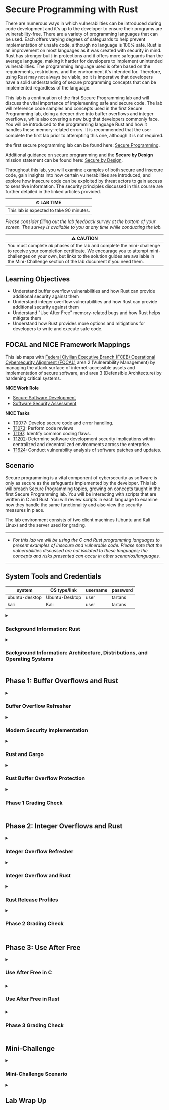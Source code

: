 # Secure Programming with Rust

There are numerous ways in which vulnerabilities can be introduced during code development and it's up to the developer to ensure their programs are vulnerability-free. There are a variety of programming languages that can be used. Each offers varying degrees of safeguards to help prevent implementation of unsafe code, although no language is 100% safe. Rust is an improvement on most languages as it was created with security in mind. Rust has stronger built-in protections and it offers more safeguards than the average language, making it harder for developers to implement unintended vulnerabilities. The programming language used is often based on the requirements, restrictions, and the environment it's intended for. Therefore, using Rust may not always be viable, so it is imperative that developers have a solid understanding of secure programming concepts that can be implemented regardless of the language. 

This lab is a continuation of the first Secure Programming lab and will discuss the vital importance of implementing safe and secure code. The lab will reference code samples and concepts used in the first Secure Programming lab, doing a deeper dive into buffer overflows and integer overflows, while also covering a new bug that developers commonly face. You will be introduced to the programming language Rust and how it handles these memory-related errors. It is recommended that the user complete the first lab prior to attempting this one, although it is not required.

the first secure programming lab can be found here: <a href="https://presidentscup.cisa.gov/gb/practice/f0a60d7ce2774da58337cc11f2b56637/secure-programming?practiceSearchTerm=secure" target="_blank">Secure Programming</a>.

Additional guidance on secure programming and the **Secure by Design** mission statement can be found here: <a href="https://www.cisa.gov/securebydesign" target="_blank">Secure by Design</a>.

Throughout this lab, you will examine examples of both secure and insecure code, gain insights into how certain vulnerabilities are introduced, and explore how insecure code can be exploited by threat actors to gain access to sensitive information. The security principles discussed in this course are further detailed in the linked articles provided.

| &#9201; LAB TIME                           |
| ------------------------------------------ |
| This lab is expected to take 90 minutes. |

*Please consider filling out the lab feedback survey at the bottom of your screen. The survey is available to you at any time while conducting the lab.*

| &#9888; CAUTION                                              |
| ------------------------------------------------------------ |
| You must complete *all* phases of the lab and complete the mini-challenge to receive your completion certificate. We encourage you to attempt mini-challenges on your own, but links to the solution guides are available in the Mini-Challenge section of the lab document if you need them. |


## Learning Objectives
- Understand buffer overflow vulnerabilities and how Rust can provide additional security against them
- Understand integer overflow vulnerabilities and how Rust can provide additional security against them
- Understand "Use After Free" memory-related bugs and how Rust helps mitigate them 
- Understand how Rust provides more options and mitigations for developers to write and execute safe code. 

## FOCAL and NICE Framework Mappings

This lab maps with <a href="https://www.cisa.gov/resources-tools/resources/federal-civilian-executive-branch-fceb-operational-cybersecurity-alignment-focal-plan" target="_blank">Federal Civilian Executive Branch (FCEB) Operational Cybersecurity Alignment (FOCAL)</a> area 2 (Vulnerability Management) by managing the attack surface of internet-accessible assets and implementation of secure software, and area 3 (Defensible Architecture) by hardening critical systems.


**NICE Work Role**

- <a href="https://niccs.cisa.gov/workforce-development/nice-framework" target="_blank">Secure Software Development</a>
- <a href="https://niccs.cisa.gov/workforce-development/nice-framework" target="_blank">Software Security Assessment</a>

**NICE Tasks**

- <a href="https://niccs.cisa.gov/workforce-development/nice-framework" target="_blank">T0077</a>: Develop secure code and error handling.
- <a href="https://niccs.cisa.gov/workforce-development/nice-framework" target="_blank">T1073</a>: Perform code reviews
- <a href="https://niccs.cisa.gov/workforce-development/nice-framework" target="_blank">T1197</a>: Identify common coding flaws.
- <a href="https://niccs.cisa.gov/workforce-development/nice-framework" target="_blank">T1202</a>: Determine software development security implications within centralized and decentralized environments across the enterprise.
- <a href="https://niccs.cisa.gov/workforce-development/nice-framework" target="_blank">T1624</a>: Conduct vulnerability analysis of software patches and updates.


<!-- cut -->

## Scenario

Secure programming is a vital component of cybersecurity as software is only as secure as the safeguards implemented by the developer. This lab will broach Secure Programming topics, growing on concepts taught in the first Secure Programming lab. You will be interacting with scripts that are written in C and Rust. You will review scripts in each language to examine how they handle the same functionality and also view the security measures in place.

The lab environment consists of two client machines (Ubuntu and Kali Linux) and the server used for grading. 

---

- _For this lab we will be using the C and Rust programming languages to present examples of insecure and vulnerable code. Please note that the vulnerabilities discussed are not isolated to these languages; the concepts and risks presented can occur in other scenarios/languages._

---

## System Tools and Credentials

| system | OS type/link |  username | password |
|--------|---------|-----------|----------|
| ubuntu-desktop | Ubuntu-Desktop | user | tartans |
| kali | Kali | user | tartans |


<details>
<summary>
<h3>Background Information: Rust </h3>
</summary>
<p>

The programming language Rust began development in 2006 as a side project, but by 2009 it had gained traction and was sponsored by Mozilla. The goal was to create a language that "split the difference" between high-level languages like Python and low-level languages like C. The authors wanted to create a language that was fast and offered low, granular control like C, but without requiring tedious manual memory management. Previously, only high-level languages provided automatic memory management with the implementation of "garbage collector".

| &#128270; INFORMATION |
|---|

Garbage collection is a mechanism used in high-level languages that automatically handles memory management by identifying and removing objects from memory that are no longer needed during program execution. 

Garbage collection provides a secure way to manage memory in high-level languages, like Python. There are a handful of trade-offs from using a high-level language versus a low-level, but two of the major ones are:

1. Garbage collection slows down execution time:
   - If an application uses many unique variables throughout its execution, it creates more work for the garbage collector as it has to handle tracking and cleaning up those variables.
   - Garbage collection tends to be handled in bulk (all at once), which can cause unpredictable delays for programs that depend on predictable timing - often in embedded systems - which makes the use of it unsuitable for embedded work.
2. Increases memory usage:
   - The overhead of simply implementing and using the garbage collector requires more memory for the code to function.

This is why when a program is required to execute quickly or without much memory, developers often opt for writing in a language like C. But if these factors aren't as critical, a high-level language like Python would also work. 

The creators of Rust came up with an implementation that doesn't require the developer to manually track memory and also prevents unsafe code from being written and executed. Rust has more requirements and may be more difficult to write, which may not sound appetizing to new developers. But by having these higher requirements, Rust helps the developer create more memory-safe programs that are resistant to common memory-related bugs.

Rust provides a means for developers to create "bare metal" code that can be run and be memory-safe.

| &#128270; INFORMATION |
|---|
|_The term "bare metal" refers to code that interacts directly with the hardware it's on without requiring a full operating system like Windows or Linux to function._|

</p>
</details>

<details>
<summary>
<h3>Background Information: Architecture, Distributions, and Operating Systems</h3>
</summary>
<p>

By definition, low-level programming languages operate and execute code at the closest level possible to a computer's hardware. The language offers minimal abstraction, which is part of the reason why it's able to execute code so quickly. 

| &#128493; RECALL |
|---|
|_In the first Secure Programming lab, we explained that 'abstraction' described how close the language resembles assembly or machine code. High abstraction means it's more human readable while low abstraction is harder to read and closer to machine code._|


| &#128493; DEFINITION |
|---|
|_Distribution is a term that is often used to reference Linux-based machines. It refers to a complete operating system that is built around a specific kernel that contains a curated collection of software, libraries, utilities, and other tools to provide a functional computing environment for the user. A kernel is a core component of a computer that manages things like system resources and communication between hardware and software._|

Because these languages are closer to the machine's language and can directly interact with the computer's hardware, the programs are created to work on a specific piece of hardware/architecture/distribution. Due to this, some tools have multiple versions where each version was created for a specific distribution. 

In the first Secure Programming lab, you compiled and executed code primarily on a Kali Linux machine. Kali is an operating system that is a Debian-based distribution. Kali was created and is advertised as an operating system to be used to support penetration testing.

| &#128493; DEFINITION |
|---|
|_Penetration testing is a security practice where ethical hackers are authorized to perform cyberattacks against a piece of hardware or software. The goal is to determine if there are vulnerabilities so that they can be patched and prevent real malicious actors from taking advantage of the same vulnerability._|

In this lab you will also have access to an Ubuntu machine. Ubuntu was created as an operating system that was intended for use by the average user, somewhat similar to Windows. They are both Debian-based distributions, but due to their intended use and policies, the same tools/software can produce different behaviors.

During this lab, you will view how the operating system of a machine can play a part in the security of a program.

</p>
</details>

## Phase 1: Buffer Overflows and Rust

<details>
<summary>
<h3>Buffer Overflow Refresher</h3>
</summary>
<p>

In the first `Secure Programming` lab, we covered buffer overflows; what they were, how they were implemented, and the repercussions that could occur. In this lab we will dive deeper and learn how Rust handles the buffer overflow vulnerability. 

A buffer overflow vulnerability takes advantage of how a program's memory allocation is handled during execution to generate unexpected behavior. It is common in low-level languages like C, where a buffer is used to temporarily store data during execution. When data is stored in the buffer it is stored with a specific size that is declared in the program.

A buffer overflow vulnerability occurs when the data being stored in the buffer is larger than the size allocated to it and so it overwrites the data in memory next to it to create unpredictable behavior. Remember the modern-day analogy we used in the previous lab:

> Think of a buffer like a cup and data as water. The cup can hold water, but if you try to pour more water into the cup than it can hold, the water will overflow and spill onto the table. In C, when data "spills" out of a buffer, it can overwrite other important data in memory. 

Some of the unpredictable behaviors that buffer overflows can cause are:
- A program crash.
- A vulnerability that provides a method for exploitation or exposes sensitive data.

The severity of the vulnerability depends on the program, so it's important that developers work to prevent them.

1. Open the `kali` system console and login with the username `user` and the password `tartans`. Once logged in, double-click the Firefox icon from the Desktop.

2. (**kali**, **Firefox**) The home page should be the `https://skills.hub/lab` landing page. NOTE: If you see the page stating that the server is starting up, please wait a minute or two for the site to initialize and refresh the page. 

3. (**kali**, **Firefox**) In the navigation bar at the top, you will see a tab labeled `Hosted Files`. You should see a folder labeled `buffer overflows` - click it. Inside should be the files: `buffer_overflow.c`, `bypass_canary.c`, `rs_safe.rs`, and `rs_unsafe.rs`. Click and download each of the to the default location. 

![p1_download_files-673168179.png](./img/p1_download_files.png)

4. (**kali**) Back on the Desktop, double-click the Terminal icon.

5. (**kali**, **Terminal**) In the terminal, run the following commands:

```bash
mkdir -p ~/Desktop/buffer_overflow/c_overflow
mv ~/Downloads/buffer_overflow.c ~/Desktop/buffer_overflow/c_overflow
cd ~/Desktop/buffer_overflow/c_overflow
```

This will move the downloaded files into the newly created `c_overflow` directory and then move you into that folder.

6. (**kali**) Open VS Code by double-clicking the Visual Studio Code icon from the Desktop.

7. (**kali**, **VS Code**) We will be opening the directory `Desktop` in VS Code, as that is where the lab files are located. Ensure you have this folder open in VS Code. You can do this by clicking on the `Open Folder` link currently showing on the open page, selecting the `Desktop`, and clicking `Select`. You could also click on the `File` tab in the taskbar at the top, selecting `Open Folder`, and then choosing the `Desktop` folder.

![p1_VSCode_opened-169979880.png](./img/p1_VSCode_opened.png)

![p1_select_desktop-33480655.png](./img/p1_select_desktop.png)

*Note: If prompted whether or not to trust the authors of the files, choose "Yes, I trust the authors"*

8. (**kali**, **VS Code**) There will be a panel on the left side of VS Code that shows all the files and directories nested within the `Desktop` directory. Click the `buffer_overflow` folder to open it, then click `c_overflow`, and finally click the file `buffer_overflow.c` file to view it.

*Note that the directory structure is visible in the pane on the left, while the specific file being viewed is visible on the right. You can switch between files using the Explorer pane and each file viewed will receive its own tab on the right.*

![p1_VSCode_bof-1199980648.png](./img/p1_VSCode_bof.png)

In the previous lab we went over the following example of a buffer overflow in C and the same code should be visible in the opened file. It should look like this:

```c
#include <stdio.h>
#include <string.h>

int main() {
    char password[10];
    char correct_password[] = "password";
    int is_authenticated = 0;

    printf("Enter Admin password: ");
    scanf("%s", password);

    if (strcmp(correct_password,password) == 0) {
        is_authenticated = 1;
    }

    if (is_authenticated) {
        printf("Access granted!\n");
    } else {
        printf("Access denied.\n");
    }

    return 0;
}
```

9. (**kali**, **Terminal**) Back in the open Terminal, you should still be located in the `c_overflow` directory. Let's compile the script. Run the command:

```bash
gcc -o old_buffer_overflow buffer_overflow.c
```

| &#128493; RECALL |
|---|
|_The gcc (GNU Compiler Collection) tool compiles .c files by transforming the written C code into machine code. This process includes multiple stages, including preprocessing, compilation, assembly, and linking, which ultimately ends with the production of an executable file that can be run on the target system. This process allows programmers to convert source code into a format that the computer's hardware can understand and execute._|


10. (**kali**, **Terminal**) To run the program, execute the command:

```bash
./old_buffer_overflow
```

You should see the familiar prompt asking for the admin password. The correct password is `password`, but we are just getting reacquainted with the buffer overflow vulnerability present.

11. (**kali**, **Terminal**) Enter the string: `aaaaaaaaaaa` (11 `a` characters).

You should see that it responds saying that it succeeded. 

![p1_c_bof_triggered-294572660.png](./img/p1_c_bof_triggered.png)

**NOTE:** The program was executed, and the buffer overflow vulnerability was successfully triggered without any message or response. 

</p>
</details>

<details>
<summary>
<h3>Modern Security Implementation</h3>
</summary>
<p>

Now, let's use the same script and process, but on the `ubuntu` machine.

1.   Open the `ubuntu` system console and login with the username `user` and the password `tartans`. Once logged in, double-click the Firefox icon from the Desktop.

2.   (**ubuntu-desktop**, **Firefox**) Repeat steps 2 and 3 by browsing to the `Hosted Files` page on `https://skills.hub` and downloading the files `buffer_overflow.c`, and `bypass_canary.c` in the `buffer overflow` folder.

3.   (**ubuntu-desktop**) Back on the Desktop, double-click the Terminal icon.

4.   (**ubuntu-desktop**, **Terminal**) Recreate the same directory structure by running these commands:

```bash
mkdir -p ~/Desktop/buffer_overflow/c_overflow
mv ~/Downloads/buffer_overflow.c ~/Desktop/buffer_overflow/c_overflow
cd ~/Desktop/buffer_overflow/c_overflow
```

5. (**ubuntu-desktop**, **Terminal**) Compile the script with the command:

```bash
gcc -o old_buffer_overflow buffer_overflow.c
```

6. (**ubuntu-desktop**, **Terminal**) Run the executable with the command:

```bash
./old_buffer_overflow
```

7.  (**ubuntu-desktop**, **Terminal**) Trigger the buffer overflow by entering the string: `aaaaaaaaaaa` (11 `a` characters).

You should see that the program responds differently despite it being the same exact code we ran on the kali machine. 

![p1_bof_stack_smashing-1415611666.png](./img/p1_bof_stack_smashing.png)

It is able to identify that a buffer overflow attack has been triggered and terminates the programs execution to prevent the vulnerability from being taken advantage of. This is possible thanks to the implementation of something called the `Stack Canary`.

### The Stack Canary

The Stack Canary is a security mechanism that was created to help prevent buffer overflow attacks from succeeding in C programs. The concept was created and implemented within the C compiler `GCC`. 

During compilation of a C program, it inserts a value (also referenced as a 'canary') into the stack frame of a function.

| &#128493; DEFINITION |
|---|
|_A stack frame is a section of memory that is allocated whenever a function is called. It contains all the data needed to execute and return a value from a function. During execution, each function creates its own stack frame, and these frames are stacked on top of each other in something called a call stack. When a function finishes, its stack frame is removed from the call stack._|

In a normal stack frame it will contain (in this order): 
  1. The local variables, also known as the buffer
  2. The canary (when the Stack Canary is enabled)
  3. The control data 
   
The value inserted as the canary is inserted after the local variables (buffer) and before the control data (which is the `Saved Frame Pointer` and `Return Pointer`), in that order. The canary acts as a guard so that if data is attempted to be written outside the buffer, it will overwrite the canary before attempting to alter the control data.

| &#128493; DEFINITION |
|---|
|_The Saved Frame Pointer is used to restore the previous stack frame's base address when a function returns, allowing the program to navigate back to the caller's stack frame. The Return Pointer stores the memory address of the instruction immediately following the function call, so the program knows where to resume execution after the function finishes. This control data is critical to the programs execution and if it can be manipulated, it can give attackers the ability to gain total control over the program at worst, or cause unexpected behavior in other scenarios._|


During the stack frame's execution before attempting to return, it will perform a check on the Stack Canary. If the value of the canary has been altered, then the program will know that a buffer overflow has been attempted and terminate execution of the program to prevent further exploitation.

That is why during the execution of the program on the Ubuntu machine, it exited and did not complete. The Stack Canary was doing its job by attempting to prevent exploitation.

But why did the Stack Canary trigger on the Ubuntu machine but not on Kali? We used the same process and software. Remember above we discussed differences between distributions? This is an example of how the behavior can be different despite performing identical operations. 

### GCC Defaults

Previously we stated that Kali was created and curated to be used by those performing penetration testing while Ubuntu was created to be more for the average user. The intended use of the machine plays a vital role as to why the GCC programs default behavior is different between these two machines.

Due to the intended use of Kali and its audience, it is catered towards users who are considered more advanced and have a solid understanding of cybersecurity. That is why GCC has the Stack Canary disabled by default. The user developing and executing code is expected to have knowledge of this and so the implementation of security features are left up to them. 

Developers can choose to enable or disable the Stack Canary during the compilation of the script by adding flags. Below are examples using the command we ran previously to enable or disable it. You do not need to run these commands now.

Disable Stack Canary
```bash
gcc -fno-stack-protector -o old_buffer_overflow buffer_overflow.c 
```

Enable Stack Canary
```bash
gcc -fstack-protector -o old_buffer_overflow buffer_overflow.c 
```

There are additional flags that can be utilized to alter the behavior of the Stack Canary, but for this lab we will only cover those listed above.

### Not Guaranteed

Although the Stack Canary does provide additional protections to buffer overflows, it is not 100% foolproof. It can help with creating secure code, but if the developer doesn't implement the correct safety measures, their programs can still be exploited. Below is more information on methods where stack canaries can be bypassed.

#### Stack Canary Types

The value of the canary inserted into the stack isn't always random. There are different types of canaries that can be used, and implementation of the canary can be customized by the developer. Even if the Stack Canary value is randomized at the time of execution, that value stays the same while the program is running. 

Therefore, a smart attacker could perform trial & error to analyze the canary and find a way to bypass it. For example: if the attacker was able to deduce how the canary value was generated, they could perform a buffer overflow attack where the data that overwrites the canary is the *same value* of the expected canary so that they could still overwrite the control data without tripping the Stack Canary.


#### Large Buffers

Previously we stated that the canary is inserted in a frame stack after the buffer (containing all the local variables) and before the control data (`Saved Frame Pointer` and `Return Pointer`). 

In a smaller function that doesn't have many variables the Stack Canary would likely see the buffer overflow due to the small buffer size. But what if the function is large and stores and uses several local variables? It would be possible to perform a buffer overflow on the variables in the buffer and have the function finish without overwriting the canary.

8. (**ubuntu-desktop**, **Terminal**) Run the following commands to setup the directory structure and compile the bypass script:

```bash
mkdir -p ~/Desktop/buffer_overflow/c_bypass
mv ~/Downloads/bypass_canary.c ~/Desktop/buffer_overflow/c_bypass
cd ~/Desktop/buffer_overflow/c_bypass
gcc -o bypass bypass_canary.c
```

9. (**ubuntu-desktop**, **Terminal**) Run the executable with the command:

```bash
./bypass
```

10. (**ubuntu-desktop**, **Terminal**) When prompted, enter the string: `aaaaaaaaaaa` (11 `a` characters).

![p1_stack_bypass-1837554306.png](./img/p1_stack_bypass.png)

In the output, you should see that it printed the values of each of the variables prior to submitting the value. Then after submitting each value, you should see that the buffer overflow did succeed with the extra character written to the variable `var2`. 

This is a basic example of how larger programs could be at risk of a buffer overflow attack and the behavior of the program can still be altered.

These are only a couple of the methods in which a program could be manipulated so that the Stack Canary isn't able to protect against a buffer overflow attack. That is why it is important for the developer to have an understanding of how buffer overflows occur and be able to implement the right safeguards to prevent them.

### Address Space Layout Randomization (ASLR)

Another modern security feature in code execution is Address Space Layout Randomization (ASLR). It has been implemented in both Linux and Windows machines alike and was originally created in 2001. It is a security feature implemented in the kernel of a machine, but its scope goes far beyond it. ASLR randomizes the location in memory where key data (like a processes stack or heap) is stored during a process's execution. The randomization is handled by the kernels memory management subsystem and is applied to all processes running on the system. 

Attacks performed by malicious actors are typicaly able to succeed due to the ability to know or guess the location of processes and functions in memory. The randomization of the location of that data is intended to help generate better protections against memory-based attacks like buffer overflows.

ASLR has improved memory security, but like the Stack Canary, it does not fully prevent memory-based attacks from succeeding. As you can see from the recent code execution, memory-based attacks can still occur despite ASR safeguards. 

If you would like to read more about it, <a href="https://www.cs.ucr.edu/~nael/pubs/micro16.pdf">this research paper</a> discusses a vulnerability that allows attackers to get around ASLR.

</p>
</details>

<details>
<summary>
<h3>Rust and Cargo</h3>
</summary>
<p>

When Rust is installed, it comes with an additional program called `cargo`. Cargo acts as Rust's build system and package manager. It is not a requirement to use cargo to compile and execute Rust code, but there are many advantages to doing so. 

Cargo can handle building the executable from code, downloading and building libraries to be used in the program. We will be utilizing the cargo command to interact with our Rust code. Below we'll cover the various commands that you will be using throughout this lab.

- `cargo init` 
  - This command will initialize an environment within the working directory to create files that cargo uses when working on a Rust project.
  - It will create the following:
    - `Cargo.lock` -- keeps track of the exact versions of dependencies used in the project. You will not need to interact with it.
    - `Cargo.toml` -- contains configurations for cargo to use for this project. You will not need to interact with it.
    - The directory `src` -- contains the file `main.rs`.
    - `main.rs`, inside the `src` directory -- contains the Rust code you will be interacting with to create and run executables.
- `cargo check`
  - This command will perform a check on the code located in the `main.rs` file and looks for any syntax or logic errors that would be caught during the code's compilation.
  - This ONLY performs the check. It does not compile the code.
- `cargo build` 
  - This command will attempt to compile the code in the `main.rs` file to create an executable.
  - If the compilation completes, it will create the directory `target`, where within it will have the directory `debug`. That folder will contain the created executable.
  - This only compiles and creates the executable, it does not run it.
- `cargo run`
  - This command is the equivalent of running `cargo build` and then running the executable that was created.
  - This will be one of the main commands you'll be using to execute Rust code.


This covers the basic information you will need to know for Rust for this lab. If you would like to read more about it, please check out the official <a href="https://doc.rust-lang.org/book/ch01-03-hello-cargo.html?highlight=cargo#hello-cargo">Rust cargo guide.</a>

</p>
</details>

<details>
<summary>
<h3>Rust Buffer Overflow Protection</h3>
</summary>
<p>

Previously we stated that the programming language Rust has a higher requirement on the developer when creating code, but the result of this is that the code created is more memory-safe and mitigates memory-related vulnerabilities. We are going to go over a Rust script that provides the same functionality as the C script we just used, but without the buffer overflow vulnerability.

1. (**kali**, **Terminal**) Back on the Kali machine, run the following commands to set up the folder where we will interact with our code:

```bash
mkdir -p ~/Desktop/buffer_overflow/rs_safe/
cd ~/Desktop/buffer_overflow/rs_safe/
cargo init
mv ~/Downloads/rs_safe.rs src/main.rs
```

2. (**kali**, **VS Code**) VS Code should still have the Desktop directory open. In the file navigation bar on the left, click the following folders to open them: `buffer_overflow` -> `rs_safe` -> `src`. Finally click on the file `main.rs`. 
 
You will be writing Rust code to finish this program. The goal of the program is the same as the C program, to prompt the user to enter the password for the user `Admin`.

In VS Code, you should see this code:

```rust
use std::{
    error::Error,
    io::{self, Write},
};

fn safe_equivalent_clean() -> Result<(), Box<dyn Error>> {
    let mut password = String::new();


    if password.trim() == expected_password {
        println!("Access granted!");
    } else {
        println!("Access denied!");
    }

    Ok(())
}

fn main() {
    _ = safe_equivalent_clean();
}
```

**NOTE: After writing each line, make sure to hit `enter` to insert a new line after it.**

3. (**kali**, **VS Code**) On line 8, after the `let mut password` line, add the following code in order to declare the variable `expected_password` with the string `password`.

```Rust
let expected_password = "password";
```

4. (**kali**, **VS Code**) On line 10, insert a print statement to prompt the user to enter the password for `Admin`.

```Rust
println!("Enter Admin password: ");
```

5. (**kali**, **VS Code**) On line 11, utilize one of Rust built-in libraries as a method of ensuring the previous prompt is output (visble) to the user.

```Rust
io::stdout().flush()?;
```

6. (**kali**, **VS Code**) On line 12, insert the line of code that will handle prompting and storing the input received from the user.

```Rust
let _ = io::stdin().read_line(&mut password)?;
```

Once you've completed these steps, save the file (hit `File`-> `Save`, or `ctrl`+`s`). Your code should now look like this:

```Rust
use std::{
  error::Error,
  io::{self, Write},
};

fn safe_equivalent_clean() -> Result<(), Box<dyn Error>> {
  let mut password = String::new();
  let expected_password = "password";

  println!("Enter Admin password: ");
  io::stdout().flush()?;
  let _ = io::stdin().read_line(&mut password)?;

  if password.trim() == expected_password {
      println!("Access granted!");
  } else {
      println!("Access denied!");
  }

  Ok(())
}

fn main() {
  _ = safe_equivalent_clean();
}
```

In order to fully understand how this Rust code is operating, let's go over this line by line:

- `use std:: { ... };`
  - `use`
    - The `use` keyword is used to add Rust libraries to a script, similar to how Python uses `import`.
  - `std` module
    - This is Rust's standard library which contains essential functionality like input and output and error handling.
  - `std:: { .. }`
    - This is a format used so the developer can specify importing multiple libraries from the `std` module in one `use` statement, rather than having to create multiple `use` statements.
  - `error::Error`
    - This tells the script to import the `Error` trait from the `std::error` module. 
    - It allows the developer to define custom error types or interact with existing error types in a consistent way. It provides a way for developers to define or handle errors in a program.
  - `io::{self,Write}`
    - This tells the script to import the `io` module.
    - This module provides functionality for operations with input and output.
    - The `self` keyword allows for the script to directly reference the `std:::io` library as just `io` in the code.
    - The `write` trait is also imported. This provides functionality to support writing data. (e.g: to a file or standard output, which is just the terminal)
- `fn safe_equivalent_clean() -> Results<(), Box<dyn Error>> {`
  - `fn safe_equivalent_clean()`
    - The keyword `fn` is used to declare a function, similar to how Python uses `def`.
    - The string `safe_equivalent_clean()` is the name of the function.
    - Notice how the parenthesis are empty (`()`) meaning that this function does not expect/require any data to be passed to it when called.
  - `-> Result<(), Box<dyn Error>>`
    - `->`
      - This symbol is used in Rust to indicate what the return type of the function will be.
    - `Result`
      - `Result` is one of the most common enums in Rust standard library and it is used to support error handling.
      - It can return either a success, `Ok(())`, or a failure, `Err(())`.
      - A value can be returned by passing a value in the `(())`. 
        - Empty parenthesis means that there is no meaningful value that needs to be returned to the calling function.
    - `Box<dyn Error>`
      - `Box` is a pointer that allocates data on the heal and is used to store an error object.
      - `dyn Error` is a trait object created from the `error::Error` import.
      - This also makes it so if an error does occur, this function can return the error to the calling function, where it will contain information on the error.
    - This line declares the function and the function's expected return type. Additionally, it is configured to return information on an error if one occurs.

| &#128493; DEFINITION |
|---|
|_In Rust, an `enum` object provides a way of saying that a value is one of a possible set of values. For example, say we had an enum called `Intersection_Stoplight`. We would then define it as having three possible values, `red`, `yellow`, and `green`. We can use this object to list the possible status of a stoplight. If you want to read more about this, check out <a href="https://doc.rust-lang.org/book/ch06-01-defining-an-enum.html?highlight=enum#defining-an-enum">this Rust page.</a>_|

- `let mut password = String::new();`
  - The `let` keyword is used in Rust to indicate that a new variable is being created.
  - The `mut` keyword is used to declare the variable as `mutable`.
  - `password` is the name of the variable being created.
  - `String::new()` declares the variable as a string object and assigns an empty string as the value.
  - Similar to C, the `;` character is used to indicate the end of the line of code. 

| &#128493; DEFINITION |
|---|
|_When discussing immutability of variables or objects, they can be classified as either mutable or immutable. An immutable variable means that once a value is assigned to a name/variable, you cannot change that value. A mutable object is the opposite, meaning that the value can be changed at will. By default, all variables in Rust are declared as immutable. In order to make a variable mutable, you must use the keyword `mut` at its declaration._|

- `let expected_password = "password";`
  - Creates the variable `expected_password` and assigns it the string `password`.
- `println!("Enter Admin password: ");`
  - Prints the string `Enter Admin password: ` to terminal.
- `io::stdout().flush()?;`
  - This line is used following the `println!` command to force the buffered data in the print statement to be written out to the terminal immediately. 
  - It ensures that any and all data that might be in the buffer is written to the terminal, effectively clearing out the buffer.
  - Additionally, it makes sure that the prompt is provided to the user before the program waits for the user to enter any input. It is especially useful in interactive scripts like this one.
- `let _ = io::stdin().read_line(&mut password)?;`
  - `let _` 
    - This is syntax used when you want to ignore the result of the `read_line` method.
  - `io::stdin().read_line`
    - `io::stdin()`
      - Accesses the standard input stream using `io::stdin()` which allows for reading input from the user.
    - `read_line`
      - The `read_line` method is used to read a full line of input from the user (up to and including a new line character) and append it to the string variable passed to it.
      - Because it is trying to read and append data to a variable, this is why we do not care what the method call returns.
        - It will return success (`Ok(())`) if it works, or it will return failure (`err(())`) if it fails.
    - `&mut password`
      - This is a mutable reference to the original variable `password` that was created.
      - This allows for the method to modify the password variable by appending the users input to it.
    - `?`
      - This operator is used to control error propagation.
      - What that means is that if the `read_line` method returns an error, that error will be sent to the calling function.
      - This will effectively stop the execution of the current function and return the error. (Remember in the functions declaration above, the Result object was created using the `Error` trait which allows for the function to return the error.)
- `if` statement
  - `if password.trim() == expected_password {`
    - The `if` keyword declares the start of an if statement.
    - The `.trim()` method called on the `password` to remove all leading and trailing whitespace, including the newline character `\n`.
    - `==` is used to compare the first variable with the value of the second variable following it.
    - This if statement is checking if the string created from `password.trim()` is equal to the string in the variable `expected_password`.
    - If it is, run the code that is within the code block directly following the if statement.
      - That would be this line: `println!("Access granted!");`
  - `else`
    - If the two strings are not equal, run the code in the code block following the `else` keyword.
      - That would be this line: `println!("Access denied!");`
- `Ok(())`
  - This tells the function to return a successful `Result` type meaning that it completed successfully.

Now that you have a basic understanding of what this script is doing, let's compile and execute it.

7. (**kali**, **Terminal**) Inside the `rs_safe` directory, Run the following command to compile and execute the Rust code:

```bash
cargo run
```

You should see the familiar prompt appear asking for the admin password. 

8. (**kali**, **Terminal**) Enter the correct password, `password`, at the prompt. 

It should respond correctly. Let's see what happens when we attempt a buffer overflow attack against it.

9. (**kali**, **Terminal**) Run the executable again using the same command, and when prompted, enter any string of any length.

You can repeat this process as many times as you'd like, but you should see that regardless of the string length, no buffer overflow occurs. 

![p1_rust_bof_failed-184857073.png](./img/p1_rust_bof_failed.png)

Rust was designed in a way that makes implementing insecure code significantly more difficult than writing memory-safe code, as demonstrated by the example we just reviewed.

Just for teaching purposes, let's go over an example of the same functionality, but this time *WITH* the buffer overflow vulnerability present in Rust.

10. (**kali**, **Terminal**) Run the following commands to setup and execute the unsafe Rust program:

```bash
mkdir -p ~/Desktop/buffer_overflow/rs_unsafe/
cd ~/Desktop/buffer_overflow/rs_unsafe/
cargo init
mv ~/Downloads/rs_unsafe.rs src/main.rs
cargo run
```

11. (**kali**, **Terminal**) When prompted, enter the string: `aaaaaaaaaaaa` (12 a characters).

You can ignore the printed list of random integers. Afterwards, you should see the message `Access granted!`. Lets view the Rust code that makes this possible. 

12.  (**kali**, **VS Code**) In the file navigation bar on the left, open the file `rs_unsafe.rs` which can be found by clicking the folders `buffer_overflow` -> `rs_unsafe` -> `src`. Finally click on the file `main.rs`. You should see this code:

```rust
use std::{
    error::Error,
    io::{self, Read, Write},
};

fn unsafe_equivalent() -> Result<(), Box<dyn Error>> {
    let mut password = [0; 10];
    let expected_password = "password".as_bytes();
    let mut is_authenticated = 0;

    println!("Enter Admin password: ");
    io::stdout().flush()?;
    let mut input_vec = vec![0; 20];
    let _ = io::stdin().read(&mut input_vec)?;
    println!("{input_vec:?}");

    let raw_ptr_password = password.as_mut_ptr();
    for (index, element) in input_vec.iter().enumerate() {
        unsafe {
            *raw_ptr_password.add(index) = *element;
        }
    }
    println!("{password:?}");

    if (0..expected_password.len()).all(|index| password[index] == expected_password[index]) {
        is_authenticated = 1;
    }

    if is_authenticated == 0 {
        println!("Access denied!");
    } else {
        println!("Access granted!");
    }

    Ok(())
}

fn main() {
    _ = unsafe_equivalent();
}
```

You should see immediately that this vulnerable script has more code in it than the safe version. This is because Rust is set to run safely by default, so in order to execute insecure code, it requires extra configurations and function calls. Below we'll go over some of the key differences in the above code to the safe code we ran previously.

```rust
    println!("Enter Admin password: ");
    io::stdout().flush()?;
    let mut input_vec = vec![0; 20];
    let _ = io::stdin().read(&mut input_vec)?;
```

In the original safe code, we utilized the `read_line` method to read in data and assign it to a variable. The `read` method used above will never read more bytes than the target buffer has available. In order to introduce the same vulnerability present in the C version of the program, we have to intentionally introduce extra vulnerable steps. 

```rust
let raw_ptr_password = password.as_mut_ptr();
for (index, element) in input_vec.iter().enumerate() {
  unsafe {
    *raw_ptr_password.add(index) = *element;
  }
}
```

Additionally, Rust cannot transfer all the data from `input_vec` (The data input by the user) to the variable `password` without triggering a Rust panic as it would be trying to assign a value to a variable that goes on its declared size. 

| &#128493; DEFINITION |
|---|
|_A Rust panic is when a bug, error, or some other scenario occurs which causes the program to get into an unrecoverable state. Due to this, a panic will cause the program to terminate it's execution immediately. Upon triggering a panic, it will return feedback to the caller of the program information on why the panic occurred._|

Because of this, we have to use a raw pointer to circumvent the built-in protection. 

| &#128493; DEFINITION |
|---|
|_A raw pointer can be created to point to a valid memory location. These are Variables created and referenced with a "&", they can point to null, unaligned, or incorrect memory locations._|

Additionally, Rust doesn't normally allow reading of memory locations associated with a raw pointer. In order to achieve this, the developer would have to implement an `unsafe` code block. 

| &#128493; Unsafe Code Block |
|---|

Because Rust provides a good degree of memory-safety during development and execution, there are a few actions that are not generally allowed within a script. They are:

- Dereference a raw pointer
  - Accessing the data at the memory address the pointer points to.
- Call an unsafe function or method
- Access or modify a mutable static variable
  - `mut` (mutable) variables are opt-in in Rust. To be able to alter the value of a variable in-place, it needs to be declared with the keyword `mut`. Without it, you can only change a bound variables value by re-declaring it. This may or may not reuse the old value's memory address, but even when it does, the new variable is re-initialized.
  - Static in Rust is similar to static in C where it's only accessible within a particular scope, but the specific scope is not the same.
- Implement an unsafe trait
  - Traits are very similar to interfaces in other languages, but the Rust version only defines behaviors, not data.
- Access fields of a union
  - A union is a data structure which can essentially masquerade as multiple data types, depending on which field is used. All of the fields share one memory location. This means that improper use of a union can cause undefined behavior, which is why it requires unsafe. The Rust implementation of the union is primarily for interacting with C code, because Rust provides enums that fill the same role as a union but have their type embedded into the data structure, meaning that the compiler can provide safe abstractions around their use.

But there are situations when the developer will know what they're doing and will want to perform one of these actions. In order to do so, they will have to use the keyword `unsafe` and create a code block to complete it.

In the example code above, we had to implement the unsafe code block as well as other measures in order to introduce the buffer overflow vulnerability. Rust's default behavior provides many protection to buffer overflow vulnerabilities.

</p>
</details>

<details>
<summary>
<h3>Phase 1 Grading Check<h3>
</summary>
<p>

1. (**kali**, **Firefox**) To check your work, browse to the grading page at `https://skills.hub/lab/tasks` or `(https://10.5.5.5/lab/tasks)`. Click the `Submit/Re-Grade Tasks` button to trigger the grading checks. Refresh the results after a few moments to see your results.

These two checks will verify that you were able to successfully complete the C programs and compile them with the vulnerabilities present.

![p1_grading-1281352605.png](./img/p1_grading.png)

Grading Check 1: Compile, and execute the C program on the `ubuntu` host to view modern security implementations against buffer overflows. (C executable should be named `old_buffer_overflow` and be in the directory `/home/user/Desktop/buffer_overflow/`)
   - Script was compiled and written as "old_buffer_overflow" and is present in `buffer_overflow` directory.

Grading Check 2: Finish, compile, and execute a Rust program on the `kali` host and view buffer overflow vulnerability is not present. (Rust code should be located in the directory `/home/user/Desktop/buffer_overflow/rs_safe` directory and can be ran successfully with the command `cargo run`)
   - Provided code was inserted correctly to finish the script.
   - Script was compiled in the `rs_safe` directory and runs with the command `cargo run`.

`Copy the token or flag strings to the corresponding question submission field to receive credit.`

`You should complete all phase 1 tasks before moving on to phase 2.`

</p>
</details>

## Phase 2: Integer Overflows and Rust

<details>
<summary>
<h3>Integer Overflow Refresher</h3>
</summary>
<p>

In the first `Secure Programming` lab, we covered integer overflows; what they were, how they were implemented, and how they could be manipulated. We will cover some old concepts taught and learn how Rust can handle integer overflows.

When variables are initialized, they are declared with a specific data type which tells the program what kind of data it can store. There are different data types that can be utilized, and each data type has a size associated as well as a range of values that it can hold.
When a developer is creating their program, they can help optimize it by assigning the lowest-sized data type to hold a value during a programs execution.

| &#128493; RECALL |
|---|
|_In the first Secure Programming lab we used this analogy to help explain optimization of a program: "If you had a program that acted as a calculator and another that acted as a clock, you wouldn’t want to use the same datatypes to store each type of data. A calculator could create an infinite set of small and large numbers, both positive and negative. A digital clock has a finite set of possible time values of maximum known sizes. Even if the current time was stored and calculated as seconds, the maximum size number the clock would need to be able to store is 86,400 for any given day."._|

An integer overflow vulnerability occurs when a variable is assigned a value that is outside the range of accepted values. When that happens, the value of the variable "rolls over". 

| &#128493; RECALL |
|---|
|_In the first Secure Programming lab, we presented this image of an int data type to help explain the "roll-over" concept._|

![p2_roll_over-1845098051.png](./img/p2_roll_over.png)

The int data type has an accepted range of -2,147,483,648 to 2,147,483,647, meaning that it can hold any value in that range without an issue. But say an int variable has the value 2,147,483,647 and we attempt to add to it, that is when the roll-over would occur. 

1. (**kali**, **Firefox**) On the Skills Hub site, click on the tab `Hosted Files`. You should see a folder labeled `Integer Overflow`, click it. Inside should be the files `unchecked_int_overflow.c`, `checked_int_overflow.c`, `checked.rs`, `pointers.c`, and `overflow.rs`. Click and download all of them.

![p2_download_files-2107818268.png](./img/p2_download_files.png)

2. (**kali**, **Terminal**) In the terminal, run the following commands:

```bash
mkdir -p ~/Desktop/integer_overflow/c_overflow
mv ~/Downloads/*.c ~/Desktop/integer_overflow/c_overflow
cd ~/Desktop/integer_overflow/c_overflow
```

3. (**kali**, **VS Code**) In the file navigation bar on the left, click the following folders to open them: `integer_overflow` -> `c_overflow`. Finally click on the file `unchecked_int_overflow.c`. You should see this code:

```c
#include <stdint.h>
#include <stdio.h>

int main(int argc, char** argv) {
  int max_int = INT32_MAX;

  printf("%d\n", max_int);

  max_int += 1;

  printf("%d\n", max_int);
}
```

This file contains basic code that declares the C variable `max_int` as an int data type and assigns it the max positive value that is valid for an int. 

It then prints the value of `max_int` and afterwards, attempts to add 1 to it to go beyond it.

It will show what occurs when an integer overflow occurs on an int data type by printing the new value of `max_int`.

4. (**kali**, **Terminal**) Run the following command to compile the code:

```bash
gcc -o unchecked_iof unchecked_int_overflow.c
```

5. (**kali**, **Terminal**) Run the following command to run the executable:

```bash
./unchecked_iof
```

In the output, you should see that the integer overflow roll-over was triggered as the value changed from 2,147,483,647 to -2,147,483,648. 

It is also important to note the reason why integer overflow isn't caught by C Stack Canary. The Stack Canary was implemented to catch and help prevent buffer overflows from writing into a memory location that is not intended. Integer overflow vulnerabilities occur due to arithmetic errors within a single variable that do not have the correct safeguards in place.

6. (**kali**, **Terminal**) To view a C program with the correct integer overflow safeguards implemented, follow these steps in the terminal:
   1. Ensure you are in the `c_overflow` directory in the `integer_overflow` folder.
   2. Run the commands:
   ```bash
    gcc -o checked_iof checked_int_overflow
    ./checked_iof
   ```

This program will attempt to add values to go outside the accepted range of an int data type and perform checks of the intended end value. If the value is outside the accepted range, it will print a line explaining that integer overflow has been triggered and return either the maximum or minimum value of an int.

Integer overflow vulnerabilities are not inherently a memory-safety bug, but depending on the implementation, memory-related issues can occur if pointer offsets are manipulated. But first, let's cover pointers.

| &#128493; DEFINITION |
|---|
|_In C, a pointer is a variable that stores the memory address of another variable. Instead of holding a value directly, it holds the address of where the value is stored that you want assigned. Pointers can be declared by putting the character `*` in front of the name of the variable being declared. The usage of pointers supports dynamic memory allocation and is one way developers can implement control over memory usage._|

7. (**kali**, **VS Code**) In the same directory in the left panel, open the file `pointers.c`. 

```c
#include <stdio.h>

int main() {
    int example_array[3] = {5, 10, 15};
    int *example_pointer = &example_array[0];

    printf("The value of the first entry in the array 'example_array' is: %d\n", example_array[0]); // Basic use of variable and printing it's value
    printf("The memory address of the first entry in the array 'example_array' is: %p\n", &example_array[0]); // Utilizes the `&` character to print the memory address of the array entry.
    printf("The value of the first entry in the array 'example_array' using the variable 'example_pointer': %d\n", *example_pointer); // Utilizes the `*` character to print the value pointed to in a pointer variable.
    printf("The memory address of the first entry in the array 'example_array' using the variable 'example_pointer': %p\n\n", example_pointer); // Prints the memory address assigned to the example_pointer variable.

    return 0;
}

```

In this script, we create the variable `example_array` as an int array with a size of 3 and with 3 entries.

We then declare the variable `example_pointer` as a pointer, indicated with the use of the character `*`. 

The `example_pointer` pointer is then assigned `&example_array[0]` which contains the address of the entry in the array with the index `0`, which in our code is the value `5`.

The print lines then present how both the value and address of the data can be accessed using the original variable `example_array` or through the use of the pointer `example_pointer`.

8. (**kali**, **Terminal**) In the `c_overflow` directory, run the following commands:

```bash
gcc -o pointer_example pointers.c
./pointer_example
```

In the output, you should see that the value and address of that first entry in the array is printed twice. Now let's go into pointer offsets.

| &#128493; DEFINITION |
|---|
|_A pointer offset refers to the process of manipulating a pointer variable to point to a new memory location relative to the location of the original pointer._|

9. (**kali**, **VS Code**) In the `pointers.c` file, let's add the following lines starting on line 12:

```c
printf("The value of the second entry in the array 'example_array' is: %d\n", example_array[1]);
printf("The memory address of the second entry in the array 'example_array' is: %p\n", &example_array[1]);
printf("The value of the second entry in the array 'example_array' manipulating the 'example_pointer': %d\n", *(example_pointer + 1));
printf("The memory address of the second entry in the array 'example_array' manipulating the 'example_pointer': %p\n", (example_pointer+1));
```

The first two print lines will print the value and address of the *second* entry in the `example_array` variable using the normal methods.

The last two print lines will be manipulating the original `example_pointer` variable utilizing a pointer offset to get the value and address of the second entry in the `example_array` variable. This is done by adding an offset, represented with the value `1`, to get the value in the next memory location. 

It should look like this when completed:

```c
#include <stdio.h>

int main() {
    int example_array[3] = {5, 10, 15};
    int *example_pointer = &example_array[0];

    printf("The value of the first entry in the array 'example_array' is: %d\n", example_array[0]); // Basic use of variable and printing it's value
    printf("The memory address of the first entry in the array 'example_array' is: %p\n", &example_array[0]); // Utilizes the `&` character to print the memory address of the array entry.
    printf("The value of the first entry in the array 'example_array' using the variable 'example_pointer': %d\n", *example_pointer); // Utilizes the `*` character to print the value pointed to in a pointer variable.
    printf("The memory address of the first entry in the array 'example_array' using the variable 'example_pointer': %p\n\n", example_pointer); // Prints the memory address assigned to the example_pointer variable.

    printf("The value of the second entry in the array 'example_array' is: %d\n", example_array[1]);
    printf("The memory address of the second entry in the array 'example_array' is: %p\n", &example_array[1]);
    printf("The value of the second entry in the array 'example_array' manipulating the 'example_pointer': %d\n", *(example_pointer + 1));
    printf("The memory address of the second entry in the array 'example_array' manipulating the 'example_pointer': %p\n", (example_pointer+1));
    
    return 0;
}
```

10. (**kali**, **Terminal**) Re-compile the code and execute it with the commands:

```bash
gcc -o pointer_offset pointers.c
./pointer_offset
```

In the output, you should see that the value and addresses match from the new print lines.

| &#128493; DEFINITION |
|---|
|_An offset refers to a distance (typically represented as a number of bytes) from a base address to a specific location. In the code above, the variable `example_pointer` is assigned the location of the first index of the array `example_array`. We were able to get the second entry in the array by adding an offset of 1 (we assigned the first index at the declaration, so we just need to add 1 to the base prior to accessing it). If we wanted to get the third entry in the array, we could do so with the code `*(example_pointer + 2)`._|

The use of pointers and offsets is a common practice of accessing values and addresses. Our example used a number to represent the offset, but it is just as easily represented with a variable.

Now what if a program was manipulated so an integer overflow occurred on the offset value? In most cases the program will crash with a segmentation fault, but sometimes the new address pointed to is allocated memory - and the data located there.

The standard library in C doesn't provide functions that can perform arithmetic checks, so it is up to the developer to implement safeguards to prevent integer overflows.

Additionally, programmers really need to think about the valid range of integers, since pointer offsets are a common way to access data, and C has no built-in bounds checking. Overflows are absolutely critical in this situation.

</p>
</details>

<details>
<summary>
<h3>Integer Overflow and Rust</h3>
</summary>
<p>

Integer overflows are a more difficult vulnerability to mitigate due to the fact that they're not inherently a bug that can crash a program, they're an arithmetic error that can cause a variable's value to change to an unintended one.

Rust is susceptible to integer overflows, but unlike C, Rust has built-in checks and methods to help prevent them from occurring. Let's go over a basic Rust script that has an integer overflow vulnerability.

1. (**kali**, **Terminal**) Run the following commands to setup the folder where we will interact with our code:

```bash
mkdir -p ~/Desktop/integer_overflow/rs_overflow/
cd ~/Desktop/integer_overflow/rs_overflow/
cargo init
mv ~/Downloads/overflow.rs src/main.rs
```

2. (**kali**, **VS Code**) You should still have the `Desktop` folder open in the left side panel. In the file navigation bar on the left, click the following folders to open them: `integer_overflow` -> `rs_overflow` -> `src`. Finally click on the file `main.rs`, You should see this code:

```rust
fn main() {
    let mut max_int = i32::MAX;

    println!("{max_int}");

    max_int += 1;

    println!("{max_int}");
}
```

This creates a signed 32-bit mutable variable `max_int` (remember, mutable means that the variables value CAN be altered). It then assigns it the max valid value possible for a signed integer. This is done using the notation `i32::MAX` seen above. 

It prints the value of the variable `max_int` to present what it is prior to triggering the integer overflow. It then increases the variable `max_int` value by 1 and then attempts to print it. 

| &#128493; DEFINITION |
|---|
|_When declaring variables, they can be declared as signed or unsigned. A signed variable means that the value stored can represent a positive or a negative. Unsigned variables can only hold non-negative numbers, meaning greater than or equal to 0. The use of signed versus unsigned changes the accepted value of ranges that can be assigned to it._|

| &#128270; INFORMATION |
|---|
|_Rust has notation that can be used in variable declaration statements that state what kind of data the variable will hold. In the example above, `i32` is a 32-bit signed integer data type. If you wish to know more, you can read about data types <a href="https://doc.rust-lang.org/book/ch03-02-data-types.html" target="_blank">here.</a>_|

3. (**kali**, **Terminal**) In the `rs_overflow` directory, run the following commands to check your script, compile, and execute it:

```bash
cargo run
```

![p2_rs_int_panic-2018246011.png](./img/p2_rs_int_panic.png)

In the response you should see that a `panic` occurred due to an attempted overflow. Also, in the response, you can view what line caused the panic to occur as well as a message describing it. 

Part of the response should look similar to this:

```bash
thread 'main' panicked at src/main.rs:8:5:
```

From this line, we can tell the following:
- The file the panic occurred in. `src/main.rs`
- The panic occurred in the `main` thread of the program, which is where a Rust script begins its execution.
- The line in the program where it occurred, indicated with the `:8` following the file location.
- The column (or number of characters from the start) that contains the first character of the data where the panic occurred, which is indicated with the `:5` following the `:8`.
  - In our case, it is pointing to the character `m` for the `max_int` variable. This is because the code is indented using the `tab` key, which is known to be equal to 4 spaces.

The line following provides a brief description of why the panic occurred.

```bash
attempt to add with overflow
```

The program was able to tell that an integer overflow occurred and caused a panic.

With a C program, triggering an integer overflow resulted in a special response or halted the execution of the code. In Rust, despite there being no checks manually added to the script, it still provides built-in checks that terminate program execution if an integer overflow occurs. 

It's still not great for a program to crash if an integer overflow occurs, but it's an improvement over C where ithe program continues to run.

Let's go over a safe version of the code where Rust is able to perform those checks and prevent an overflow from happening.

4. (**kali**, **Terminal**) Run the following commands to set up the folder where we will interact with the next piece of code:

```bash
mkdir -p ~/Desktop/integer_overflow/rs_checked/
cd ~/Desktop/integer_overflow/rs_checked/
cargo init
mv ~/Downloads/checked.rs src/main.rs
```

5. (**kali**, **VS Code**) You should still have the `Desktop` folder open in the left side panel. In the file navigation bar on the left, click the following folders to open them: `integer_overflow` -> `rs_checked` -> `src`. Finally click on the file `main.rs`, You should see this code:

```rust
fn main() {
  let max_int = i32::MAX;

  println!("{max_int}");


}
```

6. (**kali**, **VS Code**) On line 6, write the following line to declare an if statement that will perform the integer overflow checks. (Make sure to use correct indentation as it can cause errors during compilation.)

```Rust
if max_int.checked_add(1).is_none() {
```

7.  (**kali**, **VS Code**) On line 7, write the following print statement that will be executed as the body of the if statement if it returns `true`.
  
```Rust
  println!("Int overflow detected!\n");
```

8. (**kali**, **VS Code**) On line 8, write a closing bracket, `}`, that will indicate the end of the implemented `if` statement.

```Rust
}
```

Once completed, your script should look like this

```Rust
fn main() {
  let max_int = i32::MAX;

  println!("{max_int}\n");
  
  if max_int.checked_add(1).is_none() {
    println!("Int overflow detected!\n");
  }
}
```

9.  (**kali**, **Terminal**) In the `rs_checked` directory, run the following commands to check your script, compile it, and execute it:

```bash
cargo run
```

In the output, you should see that it prints the max integer value indicated by the first print line `println!("{max_int}");`. This is the same value shown in the previous program, but you should also see that the print line `println!("Int overflow detected!");` was also triggered inside the if statement. This is thanks to the implemented `if` statement:

```rust
if max_int.checked_add(1).is_none() {
  println!("Int overflow detected!");
}
```

Let's break down this `if` statement. 

- It starts with the use of the previously created variable `max_int`, which currently holds the value `2147483647` - the highest valid value an integer can hold. 
- It then calls the method `checked_add` on that integer variable and passes the value `1`. 
  - The `checked_add` method is one of many that are built into Rust, and it is used to check if the passed value ("1" in this case) would cause an overflow if it was added to the initial variable (which is `max_int` in our script). 
- When the method runs, it checks if the value of the variable (`max_int`) plus the value passed (`1`) would cause an integer overflow. If it does, then it returns the value `None`. 
- Lastly, we call the method `is_none`. 
  - The name alludes to its functionality, where if the value is `None`, it returns the boolean `True`, otherwise it returns `False`. 

All together, the statement is checking if adding the value `1` to our variable `max_int` causes an overflow. If it does, it will return `None`. Combined with the `is_none` method, the code block of the if statement will be triggered if an integer overflow occurs as it will return the boolean `True`, and if there is no integer overflow, the if statement will resolve to `False`.

It's that easy in Rust to perform checks for integer overflows, and Rust provides an array of `checked` methods that can be used depending on the arithmetic the user is attempting to implement. Some other methods available that can check for underflow or overflows are `checked_sub()`, which checks values after performing subtraction, and `checked_mul()`, which checks values after performing multiplication.

</p>
</details>

<details>
<summary>
<h3>Rust Release Profiles</h3>
</summary>
<p>

Rust offers the ability to customize how code is compiled with the use of Release Profiles. We will not be covering this in depth, but it is important to understand how the behavior of these profiles are related to integer overflows.

| &#128493; DEFINITION |
|---|
|_The definition of Release Profiles is pulled from Rust documentation: Release profiles are predefined and customizable profiles with different configurations that allow a programmer to have more control over various options for compiling code. Each profile is configured independently of the others._|

The two main profiles we will be discussing are `dev` and `release`. The `dev` profile is the default profile used when the command `cargo build` is run; it's better suited for when the code is still being developed, as it can also be referenced as the debug build. The `release` profile is better suited for final builds to be released.

1. (**kali**, **Terminal**) Run the following command to move back into the `rs_overflow` folder.
  
```bash
cd ~/Desktop/integer_overflow/rs_overflow
```

Previously we compiled and executed the code using the default `dev` profile. We saw that an error was returned from the attempted integer overflow during compilation. Now let's attempt to compile this code again, but this time using the `release` build, and then execute it.

2. (**kali**, **Terminal**) Run the following command to compile the code and run the executable using the `release` profile:

```bash
cargo run --release
```

You should see a different response than before as the integer overflow has occurred and the updated value of `max_int` is now `-2147483648`.

It is important to note that Rust offers these built-in security checks for developers, but they are only performed while the code is being tested and run using the debug (dev) profile. Rust has implemented it this way to support development of code by providing these checks while the program is being created. The intended goal is that the developer would see and fix these bugs prior to completing the program as using the `release` profile is mainly intended for programs that are finished and ready to be released. 

More can be read about Rust Release Profiles in their <a href="https://doc.rust-lang.org/book/ch14-01-release-profiles.html">official documentation</a>

</p>
</details>

<details>
<summary>
<h3>Phase 2 Grading Check<h3>
</summary>
<p>


1. (**kali**, **Firefox**) To check your work, browse to the grading page at `https://skills.hub/lab/tasks` or `(https://10.5.5.5/lab/tasks)`. Click the `Submit/Re-Grade Tasks` button to trigger the grading checks. Refresh the results after a few moments to see your results.

These two checks will verify that you were able to successfully complete the C programs and compile them with the vulnerabilities present.


![p2_grading-402060867.png](./img/p2_grading.png)

Grading Check 3: Finish, compile, and execute a C program on the `kali` host to view how pointers can be manipulated using offsets. (C executable should be named `pointer_offset` and be in the directory `/home/user/Desktop/c_pointer/`)
   - Provided code was inserted correctly to finish the script.
   - Script was compiled with the executable named `pointer_offset` and is in the `c_pointer` folder.

Grading Check 4: Finish, compile, and execute a Rust program on the `kali` host to view its integer overflow protections. (Rust code should be located in the directory `/home/user/Desktop/integer_overflow/rs_checked` directory and can run successfully with the command `cargo run`)
   - Provided code was inserted correctly to finish the script.
   - Script was compiled in the `rs_checked` directory and runs with the command `cargo run`.

`Copy the token or flag strings to the corresponding question submission field to receive credit.`

`You should complete all phase 2 tasks before moving on to phase 3.`

</p>
</details>


## Phase 3: Use After Free

<details>
<summary>
<h3>Use After Free in C<h3>
</summary>
<p>

The "use after free" vulnerability is one that occurs in programming languages that are not memory-safe. This occurs due to how the developer handles allocating and deallocating Dynamic Memory during a programs execution. 

| &#128493; DEFINITION |
|---|
|_Dynamic Memory Allocation allows for the developer to manipulate memory at runtime rather than statically defining it and compiling it. Memory that is dynamically manipulated during run time is stored in the heap memory instead of the stack. Previously, we stated that the stack is where variables in functions are stored. This gives developers the ability to handle varying sizes of data during a programs execution._|

Dynamic Memory Allocation provides a method for developers to increase or decrease an object's size during runtime depending on what data it is processing to increase optimization and decrease unnecessary memory usage.

In C, the functionality to manipulate dynamic memory is available with the use of specific functions. Below are some, but not all, of the functions that can be utilized:


#### `malloc`

The malloc function is used to allocate a contiguous block of memory on the heap during a programs runtime. The function takes one argument which is the size in bytes that the developer wants allocated. When this function runs, it 
creates a single uninitialized connected block of memory. Uninitialized means that the data in memory will contain garbage data until it is utilized.

After it is executed, it will return a void pointer to the location of the allocated memory. The void pointer is then converted to the pointer of the required type. If allocation fails, it returns NULL pointer.


#### `calloc`

The calloc function is similar to malloc but has a slight difference in behavior. It takes two arguments, with the first being a number to indicate the number of elements it will contain and the second is to set the size of each element in bytes. When the function is executed, it creates a single initialized connected block of memory where the data in memory is allocated with zero values. 

After it is executed, it will return a void pointer to the location of the allocated memory. The void pointer is then converted to the pointer of the required type. If allocation fails, it returns NULL pointer.


#### `realloc`

The realloc function is used to reallocate previously allocated data in order to resize memory blocks. It allows for the developer to change the size of memory previously allocated without needing to allocate a new block of data. The function takes two arguments. The first is the pointer to a previously allocated memory block. The second argument is the size, in bytes, you want the previously allocated memory to be updated to. 

After it is executed, it will return a pointer to the update allocated memory, or NULL if the reallocation fails. Additionally, if the reallocation fails the original memory block that was allocated will remain unchanged.

#### `free`

The essential free function is used to release previously allocated memory, as it is not automatically deallocated. The memory that is deallocated by this function is released back to the operating system. The function only takes one argument - the pointer to a location of memory that was previously allocated. This function plays a key part in managing dynamic memory to ensure there are no memory leaks.

After it is executed, the data in that memory location will be designated as free space to be used in the future. 


| &#128493; DEFINITION |
|---|
|_A memory leak occurs when dynamic memory is allocated but it is not deallocated, and it remains for the rest of the programs execution and is often unused as the pointer to the memory location is not tracked correctly._|


The use after free bug occurs when a program continues to access a location of memory after that memory has been deallocated. When this occurs, it can cause unexpected behavior (similar to what a buffer overflow can cause). 

1. (**kali**, **Firefox**) On the Skills Hub site, click on the tab `Hosted Files`. You should see a folder labeled `Use After Free`, click it. Inside should be the files `use_after_free.c`, `unsafe.rs`, and `safe.rs`. Click and download all files.

![p3_download_files-672670625.png](./img/p3_download_files.png)

2. (**kali**, **Terminal**) Run the following commands to setup the folder where we will interact with our code:

```bash
mkdir -p ~/Desktop/use_after_free/c_uaf/
mv ~/Downloads/use_after_free.c ~/Desktop/use_after_free/c_uaf/
cd ~/Desktop/use_after_free/c_uaf/
```

3. (**kali**, **VS Code**) In the file navigation bar on the left, click the following folders to open them: `use_after_free` -> `c_uaf`. Finally click on the file `use_after_free.c`, You should see this code:

```c
#include <stdio.h>
#include <stdlib.h>

int main(int argc, char** argv) {
  int* int_arr = malloc(sizeof(int) * 1000);

  for (int i = 0; i < 1000; i++) {
    *(int_arr + i) = i;
  }
  // printf("%d\n", *(int_arr+5));
  free(int_arr);
  printf("%d\n", *(int_arr+5));
}
```

Let's briefly cover it's behavior:

- `int* int_arr = malloc(sizeof(int) * 1000);`
  - This line creates an integer array pointer called `int_arr`.
  - The size allocated is determined by multiplying the size of an integer times 1000. 
    - The `sizeof` operator is used here to determine the size of the data type which allows for better support across different architectures as data type sizes can differ between different architectures.
  - This means that this array can hold 1000 integers.
- `for` loop
  - `(int i = 0; i < 1000; i++`
     - This defines the for loop where `i` starts at 0 and will iterate until `i` is 999.
  - `*(int_arr + i) = i;`
     - In each iteration, this line will assign the value of `i` to the i'th position in the array `int_arr`.
     - For example:
       - int_arr[0] = 0
       - int_arr[1] = 1
       - etc.
- `// printf("%d\n", *(int_arr+5));`
  - This line is commented, but it would print out the value of the data at the 5th index of the array. We will come back to this.
- `free(int_arr);`
  - Here we are using the `free` function to deallocate the memory from the declared array `int_arr`.
- `printf("%d\n", *(int_arr+5));`
  - This line is the same as the previous print line where it will print out the value of the data at the 5th index of the array.


4. (**kali**, **Terminal**) Compile the C code and run the executable using the following commands:

```bash
gcc -o first_uaf use_after_free.c
./first_uaf
```

You should see in the output that the value `5` is being printed. How can this be? We "freed" the previously allocated memory.

When dynamic memory is freed, it is returned to the system. But just because it has been deallocated doesn't mean that the data located in that memory is gone or automatically overwritten. You can see in the programs execution that the pointer array `int_arr` can still be referenced to get the data from an index in the array despite being deallocated.

5. (**kali**, **VS Code**) Uncomment the print line located around line 9 and then save the file.

6. (**kali**, **Terminal**) Re-compile the C code and run the executable with the commands:

```bash
gcc -o second_uaf use_after_free.c
./second_uaf
```

You should see different behavior now in the response.

In the first print line, it will be printing the value `5` again. This is correct and expected as the print line occurs BEFORE the `free` function is called and so the memory is still allocated and storing the array.

But the second print line should be showing the value `0`, although you may see different behavior. This is the unexpected behavior mentioned before that is caused by interacting with memory that has been deallocated. Through the implementation of a new print line, it changed the behavior and output of the second print statement.

When dealing with dynamic memory, it is generally bad practice to *not* clean up sensitive data in allocated memory. It is recommended to overwrite the data before freeing it.

7. (**kali**, **VS Code**) Follow these instructions to clean up the C program.
   1. Re-comment the first print line.
   2. Copy the for loop in the script and paste it right before the `free` function.
   3. Inside the body of the for loop, change the value being assigned from an `i` -> `0`.
   4. Save the file.

Your code should look like this:

```C
#include <stdio.h>
#include <stdlib.h>

int main(int argc, char** argv) {
  int* int_arr = malloc(sizeof(int) * 1000);

  for (int i = 0; i < 1000; i++) {
    *(int_arr + i) = i;
  }

  // printf("Value located at the fifth index of the array is: %d\n", *(int_arr+5));

  for (int i = 0; i < 1000; i++) {
    *(int_arr + i) = 0;
  }
  free(int_arr);

  printf("Value of fifth index after running 'free' function is: %d\n", *(int_arr+5));
}
```

8. (**kali**, **Terminal**) Run the following commands to compile and run the executable:

```bash
gcc -o cleanup_uaf use_after_free.c
./cleanup_uaf
```

Now when you run the program, it will print dummy information rather than sensitive data that was used during the programs execution.

This is a common bug that can occur in C programs but let's see how Rust handles it.

</p>
</details>


<details>
<summary>
<h3>Use After Free in Rust<h3>
</summary>
<p>

1. (**kali**, **Terminal**) Run the following commands to setup the folders where we will interact the Rust code:

```bash
mkdir -p ~/Desktop/use_after_free/rs_safe ~/Desktop/use_after_free/rs_unsafe
cd ~/Desktop/use_after_free/rs_unsafe 
cargo init
mv ~/Downloads/unsafe.rs src/main.rs
cd ~/Desktop/use_after_free/rs_safe 
cargo init
mv ~/Downloads/safe.rs src/main.rs

```

2. (**kali**, **VS Code**) In the file navigation bar on the left, click the following folders to open them: `use_after_free` -> `rs_safe` -> `src`. Finally, click on the file `main.rs`, You should see this code:

```rust
fn main() {


    println!("\nValue located at the tenth index of vector 'values': {}", values[10]);

    drop(values);

    // println!("Value located at the tenth index of vector 'values' after dropping it: {}", values[10]);
}
```

3. (**kali**, **VS Code**) On line 2 as the first line in the main function, insert the following code:

```Rust
let mut values: Vec<i32> = vec![0; 1000];
```

4. (**kali**, **VS Code**) On line 4, insert the following code where we will declare a for loop where we will be iterating values from 0 to 1000:

```Rust
for val in 0..1000 {
```

5. (**kali**, **VS Code**) On line 5 in the body of the for loop, insert the following line where we will assign values to the vector object.

```Rust
values[val] = val as i32;
```

6. (**kali**, **VS Code**) On line 6, write a closing bracket, `}`, that will indicate the end of the implemented for loop.

```Rust
}
```

Once completed, your script should look like this:

```Rust
fn main() {
    let mut values: Vec<i32> = vec![0; 1000];

    for val in 0..1000 {
        values[val] = val as i32;
    }

    println!("\nValue located at the tenth index of vector 'values': {}", values[10]);

    drop(values);

    // println!("Value located at the tenth index of vector 'values' after dropping it: {}", values[10]);
}
```

| &#128270; INFORMATION |
|---|

The data type `Vec`, also known as `vector`, is a data structure that can hold a collection of items, similar to a `list` in other languages. But where it differs from other languages is that it has some unique characteristics.

When a vector is declared, it can be declared with or without a direct reference to a data type. Regardless of its declaration, a vector can only store data of the same type. The compiler has the ability to determine the data type of the vector based on the data it stores if it isn't declared.

Additionally, a vector is unique as it can grow or shrink in size during execution.

Let's cover what this script is doing:

- `let mut values: Vec<i32> = vec![0; 1000];`
  - `let mut values: Vec<i32>`
    - We declared the mutable variable `values` as a vector and specified the type of data it will store as a `i32` (32 bit signed integer). Remember that a mutable variable is one that can have its value changed during a program's execution.
  - `vec![0; 1000]`
    - `vec!` is a macro used to create vectors.
    - The notation `[0; 1000]` is used to assign 1000 elements to the vector, where each element value is set to 0.
      - The syntax can also be read as `[value; count]` in order to "create a vector with *count* number of elements, each initialized to value *value*."
- `for` loop
  - This for loop contains the same functionality as the for loop used in the previous C program.
  - It is iterating from 0 to 1000.
  - Where in each iteration, it is assigning the value of the current iteration, val, to the index val in the vector `values`.
  - The notation `val as i32` is used due to the vector being declared as type `i32`, so this ensures the variable `val` is the matching data type.
- The first print line prints the value of a specific index in the vector.
- `drop(values);`
  - This function is similar to C `free` as it is used to explicitly destroy a value/variable.
  - It will release the resources used by the vector back to the system.

7. (**kali**, **Terminal**) You should still be in the `~/Desktop/use_after_free/rs_safe/` folder. Run the following command to compile and run the code:

```bash
cargo run
```

You should see a response stating the value at index 10 is the value `10`, which is correct. Now let's see what happens when we attempt to trigger the 'use after free' bug by accessing data in the vector object after the `drop` function is executed (which destroys the vector and frees it's resources).

8. (**kali**, **VS Code**) Uncomment the print line located after the `drop` function at the end of the main function, then save the file.

9. (**kali**, **Terminal**) Attempt to compile and execute the code again with the command

```bash
cargo run
```

![p3_rs_uaf_safe-1922632636.png](./img/p3_rs_uaf_safe.png)

You should now see an error during compilation. Rust recognizes that the code has the "use after free" bug present and that it will attempt to access data at a memory location after it has been released. 

Thanks to Rust's advanced protections, it will not create the executable with the error present and requires the developer to address the issue.

10. (**kali**, **VS Code**) Re-add the comment for the second print line you just removed. 

For teaching purposes, let's see what the code would look like in order to introduce the "use after free" bug.

11. (**kali**, **VS Code**) In the file navigation bar on the left, click the following folders to open them: `use_after_free` -> `rs_unsafe` -> `src`. Finally click on the file `main.rs`, You should see this code:

```rust
use std::alloc::{Layout, alloc, dealloc};

fn main() {
    let mem_layout = Layout::array::<i32>(1000).unwrap();

    let int_arr;
    unsafe {
        int_arr = alloc(mem_layout).cast::<i32>();
    }

    for i in 0..1000 {
        unsafe {
            *int_arr.add(i) = i as i32;
        }
    }

    println!("\nValue located at the tenth index of integer array 'int_arr': {}", unsafe { *int_arr.add(10) });

    unsafe {
        dealloc(int_arr.cast::<u8>(), mem_layout);
    }

    println!("Value located at the tenth index of array after deallocating it: {}", unsafe { *int_arr.add(10) });
}
```

We won't go in depth on what this code is doing, but overall, this code replicates the functionality in the previous C program that contains the "use after free" bug. 

12. (**kali**, **Terminal**) Run the following commands:

```bash
cd ../rs_unsafe
cargo run
```

After the code runs, you should see that the value `10` is printed both before and after attempting to deallocate the memory for the array `int_arr` holding the data.

You should see that it is more difficult to implement unsafe code than safe code. This unsafe Rust program required the developer to go around the security measures in place and even utilize the `unsafe` code blocks to introduce the bug.

This is another example of how Rust makes it more difficult to implement insecure code than safe. 


### Valgrind

There are also tools available that can help with analyzing and detecting vulnerabilities present in programs, and the one we will touch on is the tool `valgrind`. Valgrind is a debugging tool and is intended to be used during the development process to help developers identify bugs.

It offers a variety of functionality to help with debugging programs, but one in particular is a tool called `memcheck` that can be used to help identify memory-related errors in your program. Let's try using it with the previous program that had the use after free bug.

13. (**kali**, **Terminal**) Run the following command to move into the directory that has the `rs_unsafe` folder executable:

```bash
cd ~/Desktop/use_after_free/rs_unsafe/target/debug
```

This folder will contain the executable `rs_unsafe` which we will be testing.

14.  (**kali**, **Terminal**) Run the following command to execute the Rust program

```bash
./rs_unsafe
```

You should see familiar output as it's outputting the same message that it did previously showing that the use after free bug is present. Let's now analyze it with valgrind.

**NOTE:** The program valgrind should be run against the *compiled executable*, not the script.

15. (**kali**, **Terminal**) Run the following command to analyze our executable with valgrind.

```bash
valgrind ./rs_unsafe
```

**NOTE:** It is easier to parse the output if the terminal is full-screened.

The output may seem a bit overwhelming, but it's not as bad as it looks. The first thing we'll look at is the last line in the output that starts with `ERROR SUMMARY`.

![p3_valgrind_err-1982248201.png](./img/p3_valgrind_err.png)

Here it's stating that it found 1 error, so that means we have to look back through the output to see where it is. Look for a block that starts with `Invalid read size of 4`.

![p3_invalid_msg-1200598780.png](./img/p3_invalid_msg.png)

This is where the information will be that is on the error found. If you look at the line under `Invalid read...` line, it will have some information about where it occurred. The important thing to take away is the information inside the parenthesis (`()`) at the end of the line.

It states that the error is inside the file `main.rs` and it is located on line `26`.

16. (**kali**, **VS Code**) You should still have the `main.rs` file open from the `rs_unsafe` directory. If you don't, re-open it and look at the code present on line 26.

The line it is referencing is the line that triggers the use after free bug where we are attempting to print a memory location after it was deallocated. 

**NOTE:** Valgrind is a useful tool, but it is not able to find every bug and error that could occur in a program. It is meant to help the developer with finding some and supplement the development process.

</p>
</details>


<details>
<summary>
<h3>Phase 3 Grading Check<h3>
</summary>
<p>

### Phase 3 Grading Check

(**kali**, **Firefox**) To check your work, browse to the grading page at `https://skills.hub/lab/tasks` or `(https://10.5.5.5/lab/tasks)`. Click the `Submit/Re-Grade Tasks` button to trigger the grading checks. Refresh the results after a few moments to see your results.

These two checks will verify that you were able to successfully complete the C programs and compile them with the vulnerabilities present.

![p3_grading-294619788.png](./img/p3_grading.png)

Grading Check 5: Compile and execute a C program on the `kali` host to view the "use after free" bug. (C executable should be named `cleanup_uaf` and be in the directory `/home/user/Desktop/use_after_free/c_uaf`)
    - Script was compiled and written as "cleanup_uaf" and is present in `c_uaf` directory.

Grading Check 6: Finish, compile, and execute a Rust program on the `kali` host and view how it protects against the "use after free" bug. (Rust code should be located in the directory `/home/user/Desktop/use_after_free/rs_safe` directory and can be run successfully with the command `cargo run`)
    - Provided code was inserted correctly to finish the script.
    - Script was compiled in the `rs_safe` directory and runs with the command `cargo run`.

`Copy the token or flag strings to the corresponding question submission field to receive credit.`

`You should complete all phase 3 tasks before moving on to phase 4.`

</p>
</details>


## Mini-Challenge

<details>
<summary>
<h3>Mini-Challenge Scenario</h3>
</summary>
<p>

There are additional files that will be available for download once you complete the lab. Browse to `https://skills.hub` and go to the `Hosted Files` page. You should see there is a new folder named `challenge` that contains various files. Download all files inside this `challenge` folder as they will be required for the objectives.

You should have 5 files in total: `mc_buf.rs`, `mc_int.rs`, `mc_uaf1.rs`, `mc_uaf2.rs`, and `mc_uaf3.rs`.

Draw on the information taught in this lab in order to analyze the scripts provided in order to solve the following mini-challenge questions:

**NOTE:** Remember the steps we used during the lab to initialize an environment to handle building and executing Rust scripts.

- What is the Rust command you can use to compile a script into an executable *BUT* not run it?
- When the code within the file `mc_buf.rs` is executed, does it cause a buffer overflow under any circumstance?
- What is the correct `checked` method that should be implemented in the `mc_int.rs` Rust script to prevent an integer overflow?
  - **Hint:** We discussed some checked methods that Rust has.
  - **NOTE:** The method should replace the string of asterix’s (`*`) located on line 8 in the script.
- Given the files `mc_uaf1.rs`, `mc_uaf2.rs`, and `mc_uaf3.rs`, which one currently has the "use after free" bug present?
  - **Hint:** The tool we discussed during the lab will help with solving this.

These questions can be answered on the `https://skills.hub/lab/tasks` web page.

#### Mini-Challenge Grading Check

(**kali**, **Firefox**) Browse to the grading page at `https://skills.hub/lab/tasks` or `(https://10.5.5.5/lab/tasks)`. Enter your answers for each question in the form that is provided and then click the `Submit/Re-Grade Tasks` button to trigger the grading check. Refresh the page after a few moments to see your results.

Grading Check 7: What is the Rust command you can use to compile a script into an executable *BUT* not run it?

Grading Check 8: When the code within the file `mc_buf.rs` is executed, does it cause a buffer overflow to occur under any circumstance?

Grading Check 9: What is the correct `checked` method that should be implemented in the `mc_int.rs` script to prevent an integer overflow?

Grading Check 10: Given the files `mc_uaf1.rs`, `mc_uaf2.rs`, and `mc_uaf3.rs`, which one currently has the "use after free" bug present?

`Copy the token or flag strings to the corresponding question submission field to receive credit.`

*Please attempt the mini-challenge as best you can, but if you get stuck you can reference the solution guide using the link below*

</p>
</details>


<details>
<summary>
<h2>Lab Wrap Up</h2>
</summary>
<p>

### Conclusion

By completing this lab, you have become more familiar with secure programming and have been introduced to the Rust programming language and how it encourages safe programming. 

To recap:
 - You experienced C programming language memory-related vulnerabilities.
 - You were introduced to Rust and how it encourages secure coding with its syntax and structure.
 - You demonstrated the C "use after free" bug and how Rust mitigates it.
 - You were shown the additional functionality Rust has that can be used by developers to support the secure creation of programs.
  
Skills exercised:
 - S0097: Skill in applying security controls.
 - S0172: Skill in applying secure coding techniques.
 - S0543: Skill in scanning for vulnerabilities
 - S0544: Skill in recognizing vulnerabilities.
 - S0619: Skill in auditing technical systems.
 - S0656: Skill in assessing application vulnerabilities.
 - S0686: Skill in performing risk assessments.

Memory-safe errors are a common vector that malicious actors are trying to exploit. The Rust programming language offers an improved way to create fast and efficient code that rivals the speed of C, but also greatly enhances its security. Rust inherently supports the priciples of "Secure by Design" by making it more difficult to implement unsafe code, and by having some restrictions in place to help catch and prevent an unwanted operation from occuring. 

### References
 - <a href="https://www.cisa.gov/resources-tools/resources/secure-demand-guide" target="_blank">Secure by Demand Guide: How Software Customers Can Drive a Secure - Technology Ecosystem</a>
 - <a href="https://www.cisa.gov/securebydesign" target="_blank">Secure by Design</a>
 - <a href="https://www.cisa.gov/resources-tools/resources/federal-civilian-executive-branch-fceb-operational-cybersecurity-alignment-focal-plan" target="_blank">Federal Civilian Executive Branch (FCEB) Operational Cybersecurity Alignment (FOCAL)</a>
 - <a href="https://niccs.cisa.gov/workforce-development/nice-framework" target="_blank">NICE Framework</a>
 - <a href="https://doc.rust-lang.org/book/ch00-00-introduction.html" target="_blank">Rust Guide</a>
 - <a href="https://www.technologyreview.com/2023/02/14/1067869/rust-worlds-fastest-growing-programming-language/" target="_blank">Rust Fast Growth</a>
 - <a href="https://www.sans.org/blog/stack-canaries-gingerly-sidestepping-the-cage/" target="_blank">Sidestepping Stack Canaries</a>
 - <a href="https://www.geeksforgeeks.org/dynamic-memory-allocation-in-c-using-malloc-calloc-free-and-realloc/" target="_blank">Malloc, Calloc, Free, realloc</a>
 - <a href="https://pubs.opengroup.org/onlinepubs/9699919799/basedefs/stdbool.h.html" target="_blank">Standard Header</a>
